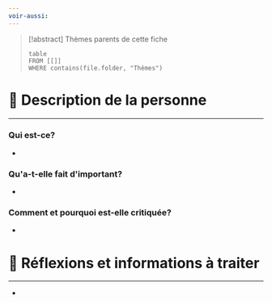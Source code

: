 ```yaml
---
voir-aussi: 
---
```


> [!abstract] Thèmes parents de cette fiche
> ```dataview
> table
> FROM [[]]
> WHERE contains(file.folder, "Thèmes")
> ```


# 👤 Description de la personne
---
### Qui est-ce?
- 

### Qu'a-t-elle fait d'important?
- 

### Comment et pourquoi est-elle critiquée?
- 

# 💭 Réflexions et informations à traiter
---
- 
